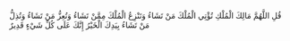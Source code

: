 قُلِ اللَّهُمَّ مَالِكَ الْمُلْكِ تُؤْتِي الْمُلْكَ مَنْ تَشَاءُ وَتَنْزِعُ الْمُلْكَ مِمَّنْ تَشَاءُ وَتُعِزُّ مَنْ تَشَاءُ وَتُذِلُّ مَنْ تَشَاءُ بِيَدِكَ الْخَيْرُ إِنَّكَ عَلَى كُلِّ شَيْءٍ قَدِيرٌ
